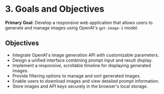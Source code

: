 # 3. Goals and Objectives

**Primary Goal**: Develop a responsive web application that allows users to generate and manage images using OpenAI's `gpt-image-1` model.

## Objectives
- Integrate OpenAI's image generation API with customizable parameters.
- Design a unified interface combining prompt input and result display.
- Implement a responsive, scrollable timeline for displaying generated images.
- Provide filtering options to manage and sort generated images.
- Enable users to download images and view detailed prompt information.
- Store images and API keys securely in the browser's local storage. 